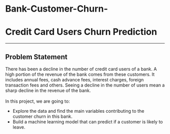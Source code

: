# Bank-Customer-Churn-
# Credit Card Users Churn Prediction

---
## Problem Statement
There has been a decline in the number of credit card users of a bank. A high portion of the revenue of the bank comes from these customers. It includes annual fees, cash advance fees, interest charges, foreign transaction fees and others. Seeing a decline in the number of users mean a sharp decline in the revenue of the bank.<br><br>
In this project, we are going to:<br>
- Explore the data and find the main variables contributing to the customer churn in this bank.
- Build a machine learning model that can predict if a customer is likely to leave.
